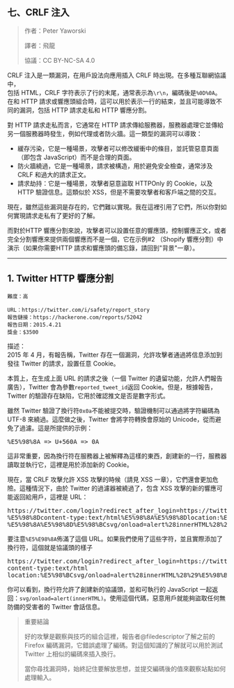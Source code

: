 ## **七、CRLF 注入**

>作者：Peter Yaworski
>
>譯者：飛龍
>
>協議：CC BY-NC-SA 4.0

CRLF 注入是一類漏洞，在用戶設法向應用插入 CRLF 時出現。在多種互聯網協議中，
<br>
包括 HTML，CRLF 字符表示了行的末尾，通常表示為`\r\n`，編碼後是`%0D%0A`。
<br>
在和 HTTP 請求或響應頭組合時，這可以用於表示一行的結束，並且可能導致不同的漏洞，包括 HTTP 請求走私和 HTTP 響應分割。

對 HTTP 請求走私而言，它通常在 HTTP 請求傳給服務器，服務器處理它並傳給另一個服務器時發生，例如代理或者防火牆。這一類型的漏洞可以導致：

- 緩存污染，它是一種場景，攻擊者可以修改緩衝中的條目，並託管惡意頁面（即包含 JavaScript）而不是合理的頁面。
- 防火牆繞過，它是一種場景，請求被構造，用於避免安全檢查，通常涉及 CRLF 和過大的請求正文。
- 請求劫持：它是一種場景，攻擊者惡意盜取 HTTPOnly 的 Cookie，以及 HTTP 驗證信息。這類似於 XSS，但是不需要攻擊者和客戶端之間的交互。

現在，雖然這些漏洞是存在的，它們難以實現。我在這裡引用了它們，所以你對如何實現請求走私有了更好的了解。
<p>
而對於HTTP 響應分割來說，攻擊者可以設置任意的響應頭，控制響應正文，或者完全分割響應來提供兩個響應而不是一個，它在示例#2 （Shopify 響應分割）中演示（如果你需要HTTP 請求和響應頭的備忘錄，請回到"背景"一章）。


---

## **1. Twitter HTTP 響應分割**

```
難度：高

URL：https://twitter.com/i/safety/report_story
報告鏈接：https://hackerone.com/reports/52042
報告日期：2015.4.21
獎金：$3500
```
描述：
<br>
2015 年 4 月，有報告稱，Twitter 存在一個漏洞，允許攻擊者通過將信息添加到發往 Twitter 的請求，設置任意 Cookie。

本質上，在生成上面 URL 的請求之後（一個 Twitter 的遺留功能，允許人們報告廣告），Twitter 會為參數`reported_tweet_id`返回 Cookie。但是，根據報告，Twitter 的驗證存在缺陷，它用於確認推文是否是數字形式。

<p>

雖然 Twitter 驗證了換行符`0x0a`不能被提交時，驗證機制可以通過將字符編碼為 UTF-8 來繞過。這麼做之後，Twitter 會將字符轉換會原始的 Unicode，從而避免了過濾。這是所提供的示例：

<pre>%E5%98%8A => U+560A => 0A</pre>

<p>
這非常重要，因為換行符在服務器上被解釋為這樣的東西，創建新的一行，服務器讀取並執行它，這裡是用於添加新的 Cookie。

<p>
現在，當 CRLF 攻擊允許 XSS 攻擊的時候（請見 XSS 一章），它們還會更加危險。這種情況下，由於 Twitter 的過濾器被繞過了，包含 XSS 攻擊的新的響應可能返回給用戶，這裡是 URL：

<pre>
https://twitter.com/login?redirect_after_login=https://twitter.com:21/%E5%98%8A
%E5%98%8Dcontent-type:text/html%E5%98%8A%E5%98%8Dlocation:%E5%98%8A%E5%98%8D
%E5%98%8A%E5%98%8D%E5%98%BCsvg/onload=alert%28innerHTML%28%29%E5%98%BE
</pre>

要注意`%E5%E98%8A`佈滿了這個 URL。如果我們使用了這些字符，並且實際添加了換行符，這個就是協議頭的樣子

<pre>
https://twitter.com/login?redirect_after_login=https://twitter.com:21/
content-type:text/html
location:%E5%98%BCsvg/onload=alert%28innerHTML%28%29%E5%98%BE
</pre>


你可以看到，換行符允許了創建新的協議頭，並和可執行的 JavaScript 一起返回：`svg/onload=alert(innerHTML)`。使用這個代碼，惡意用戶就能夠盜取任何無防備的受害者的 Twitter 會話信息。

>重要結論
>
>好的攻擊是觀察與技巧的組合這裡，報告者@filedescriptor了解之前的 Firefox 編碼漏洞，它錯誤處理了編碼。對這個知識的了解就可以用於測試 
>Twitter 上相似的編碼來插入換行。
>
>當你尋找漏洞時，始終記住要解放思想，並提交編碼後的值來觀察站點如何處理輸入。


